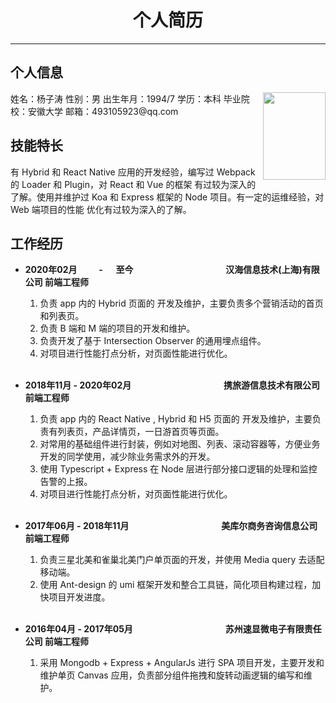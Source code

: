# <center>个人简历</center>

--------
##  个人信息

<img src="https://img0.baidu.com/it/u=3066636673,2546574579&fm=26&fmt=auto&gp=0.jpg" style="float: right" width="100" height="140" />
姓名：杨子涛  
性别：男  
出生年月：1994/7  
学历：本科  
毕业院校：安徽大学  
邮箱：493105923@qq.com

##  技能特长

有 Hybrid 和 React Native 应用的开发经验，编写过 Webpack 的 Loader 和 Plugin，对 React 和 Vue 的框架
有过较为深入的了解。使用并维护过 Koa 和 Express 框架的 Node 项目。有一定的运维经验，对 Web 端项目的性能
优化有过较为深入的了解。

##  工作经历
  - **2020年02月 &emsp;&emsp; -&emsp;&nbsp;&nbsp;至今** &emsp;&emsp;&emsp;&emsp;&emsp;&emsp;&emsp;&emsp;&emsp;&emsp; **汉海信息技术(上海)有限公司 前端工程师**

      1. 负责 app 内的 Hybrid 页面的 开发及维护，主要负责多个营销活动的首页和列表页。  
      2. 负责 B 端和 M 端的项目的开发和维护。  
      3. 负责开发了基于 Intersection Observer 的通用埋点组件。  
      4. 对项目进行性能打点分析，对页面性能进行优化。   
      <br />

  - **2018年11月 - 2020年02月** &emsp;&emsp;&emsp;&emsp;&emsp;&emsp;&emsp;&emsp;&emsp;&emsp; **携旅游信息技术有限公司 前端工程师**  

      1. 负责 app 内的 React Native , Hybrid 和 H5 页面的 开发及维护，主要负责有列表页，产品详情页，一日游首页等页面。  
      2. 对常用的基础组件进行封装，例如对地图、列表、滚动容器等，方便业务开发的同学使用，减少除业务需求外的开发。
      3. 使用 Typescript + Express 在 Node 层进行部分接口逻辑的处理和监控告警的上报。
      4. 对项目进行性能打点分析，对页面性能进行优化。   
      <br />
   
  - **2017年06月 - 2018年11月** &emsp;&emsp;&emsp;&emsp;&emsp;&emsp;&emsp;&emsp;&emsp;&emsp; **美库尔商务咨询信息公司 前端工程师**

      1. 负责三星北美和雀巢北美门户单页面的开发，并使用 Media query 去适配移动端。
      2. 使用 Ant-design 的 umi 框架开发和整合工具链，简化项目构建过程，加快项目开发进度。  
      <br />

  - **2016年04月 - 2017年05月** &emsp;&emsp;&emsp;&emsp;&emsp;&emsp;&emsp;&emsp;&emsp;&emsp; **苏州速显微电子有限责任公司 前端工程师**

      1. 采用 Mongodb + Express + AngularJs 进行 SPA 项目开发，主要开发和维护单页 Canvas 应用，负责部分组件拖拽和旋转动画逻辑的编写和维护。
  




